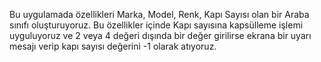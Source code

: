 Bu uygulamada özellikleri Marka, Model, Renk, Kapı Sayısı olan bir Araba sınıfı oluşturuyoruz.
Bu özellikler içinde Kapı sayısına kapsülleme işlemi uyguluyoruz ve 2 veya 4 değeri dışında bir değer girilirse ekrana bir uyarı mesajı verip kapı sayısı değerini -1 olarak atıyoruz.
